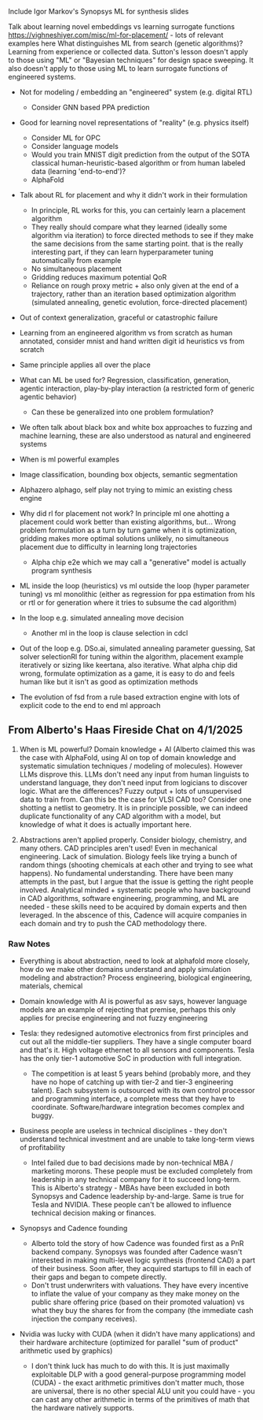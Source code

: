 Include Igor Markov's Synopsys ML for synthesis slides

Talk about learning novel embeddings vs learning surrogate functions
https://vighneshiyer.com/misc/ml-for-placement/ - lots of relevant examples here
What distinguishes ML from search (genetic algorithms)? Learning from experience or collected data. Sutton's lesson doesn't apply to those using "ML" or "Bayesian techniques" for design space sweeping. It also doesn't apply to those using ML to learn surrogate functions of engineered systems.

- Not for modeling / embedding an "engineered" system (e.g. digital RTL)
  - Consider GNN based PPA prediction
- Good for learning novel representations of "reality" (e.g. physics itself)
  - Consider ML for OPC
  - Consider language models
  - Would you train MNIST digit prediction from the output of the SOTA classical human-heuristic-based algorithm or from human labeled data (learning 'end-to-end')?
  - AlphaFold

- Talk about RL for placement and why it didn't work in their formulation
  - In principle, RL works for this, you can certainly learn a placement algorithm
  - They really should compare what they learned (ideally some algorithm via iteration) to force directed methods to see if they make the same decisions from the same starting point. that is the really interesting part, if they can learn hyperparameter tuning automatically from example
  - No simultaneous placement
  - Gridding reduces maximum potential QoR
  - Reliance on rough proxy metric + also only given at the end of a trajectory, rather than an iteration based optimization algorithm (simulated annealing, genetic evolution, force-directed placement)

- Out of context generalization, graceful or catastrophic failure
- Learning from an engineered algorithm vs from scratch as human annotated, consider mnist and hand written digit id heuristics vs from scratch
- Same principle applies all over the place

- What can ML be used for? Regression, classification, generation, agentic interaction, play-by-play interaction (a restricted form of generic agentic behavior)
  - Can these be generalized into one problem formulation?
- We often talk about black box and white box approaches to fuzzing and machine learning, these are also understood as natural and engineered systems

- When is ml powerful examples
- Image classification, bounding box objects, semantic segmentation
- Alphazero alphago, self play not trying to mimic an existing chess engine

- Why did rl for placement not work? In principle ml one ahotting a placement could work better than existing algorithms, but... Wrong problem formulation as a turn by turn game when it is optimization, gridding makes more optimal solutions unlikely, no simultaneous placement due to difficulty in learning long trajectories
  - Alpha chip e2e which we may call a "generative" model is actually program synthesis

- ML inside the loop (heuristics) vs ml outside the loop (hyper parameter tuning) vs ml monolithic (either as regression for ppa estimation from hls or rtl or for generation where it tries to subsume the cad algorithm)
- In the loop e.g. simulated annealing move decision
  - Another ml in the loop is clause selection in cdcl
- Out of the loop e.g. DSo.ai, simulated annealing parameter guessing, Sat solver selectionRl for tuning within the algorithm, placement example iteratively or sizing like keertana, also iterative. What alpha chip did wrong, formulate optimization as a game, it is easy to do and feels human like but it isn't as good as optimization methods
- The evolution of fsd from a rule based extraction engine with lots of explicit code to the end to end ml approach

## From Alberto's Haas Fireside Chat on 4/1/2025

1. When is ML powerful? Domain knowledge + AI (Alberto claimed this was the case with AlphaFold, using AI on top of domain knowledge and systematic simulation techniques / modeling of molecules). However LLMs disprove this. LLMs don't need any input from human linguists to understand language, they don't need input from logicians to discover logic. What are the differences? Fuzzy output + lots of unsupervised data to train from. Can this be the case for VLSI CAD too? Consider one shotting a netlist to geometry. It is in principle possible, we can indeed duplicate functionality of any CAD algorithm with a model, but knowledge of what it does is actually important here.

2. Abstractions aren't applied properly. Consider biology, chemistry, and many others. CAD principles aren't used! Even in mechanical engineering. Lack of simulation. Biology feels like trying a bunch of random things (shooting chemicals at each other and trying to see what happens). No fundamental understanding. There have been many attempts in the past, but I argue that the issue is getting the right people involved. Analytical minded + systematic people who have background in CAD algorithms, software engineering, programming, and ML are needed - these skills need to be acquired by domain experts and then leveraged. In the abscence of this, Cadence will acquire companies in each domain and try to push the CAD methodology there.

### Raw Notes

- Everything is about abstraction, need to look at alphafold more closely, how do we make other domains understand and apply simulation modeling and abstraction? Process engineering, biological engineering, materials, chemical
- Domain knowledge with AI is powerful as asv says, however language models are an example of rejecting that premise, perhaps this only applies for precise engineering and not fuzzy engineering

- Tesla: they redesigned automotive electronics from first principles and cut out all the middle-tier suppliers. They have a single computer board and that's it. High voltage ethernet to all sensors and components. Tesla has the only tier-1 automotive SoC in production with full integration.
  - The competition is at least 5 years behind (probably more, and they have no hope of catching up with tier-2 and tier-3 engineering talent). Each subsystem is outsourced with its own control processor and programming interface, a complete mess that they have to coordinate. Software/hardware integration becomes complex and buggy.
- Business people are useless in technical disciplines - they don't understand technical investment and are unable to take long-term views of profitability
  - Intel failed due to bad decisions made by non-technical MBA / marketing morons. These people must be excluded completely from leadership in any technical company for it to succeed long-term. This is Alberto's strategy - MBAs have been excluded in both Synopsys and Cadence leadership by-and-large. Same is true for Tesla and NVIDIA. These people can't be allowed to influence technical decision making or finances.
- Synopsys and Cadence founding
  - Alberto told the story of how Cadence was founded first as a PnR backend company. Synopsys was founded after Cadence wasn't interested in making multi-level logic synthesis (frontend CAD) a part of their business. Soon after, they acquired startups to fill in each of their gaps and began to compete directly.
  - Don't trust underwriters with valuations. They have every incentive to inflate the value of your company as they make money on the public share offering price (based on their promoted valuation) vs what they buy the shares for from the company (the immediate cash injection the company receives).
- Nvidia was lucky with CUDA (when it didn't have many applications) and their hardware architecture (optimized for parallel "sum of product" arithmetic used by graphics)
  - I don't think luck has much to do with this. It is just maximally exploitable DLP with a good general-purpose programming model (CUDA) - the exact arithmetic primitives don't matter much, those are universal, there is no other special ALU unit you could have - you can cast any other arithmetic in terms of the primitives of math that the hardware natively supports.
